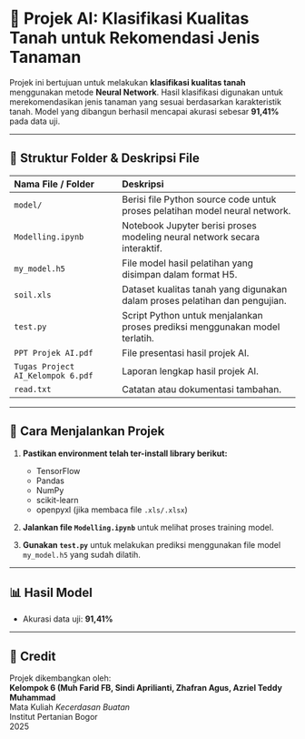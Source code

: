 # 📌 Projek AI: Klasifikasi Kualitas Tanah untuk Rekomendasi Jenis Tanaman

Projek ini bertujuan untuk melakukan **klasifikasi kualitas tanah** menggunakan metode **Neural Network**. Hasil klasifikasi digunakan untuk merekomendasikan jenis tanaman yang sesuai berdasarkan karakteristik tanah. Model yang dibangun berhasil mencapai akurasi sebesar **91,41%** pada data uji.

---

## 📂 Struktur Folder & Deskripsi File

| Nama File / Folder               | Deskripsi                                                                 |
|:--------------------------------|:--------------------------------------------------------------------------|
| `model/`                         | Berisi file Python source code untuk proses pelatihan model neural network. |
| `Modelling.ipynb`                | Notebook Jupyter berisi proses modeling neural network secara interaktif. |
| `my_model.h5`                    | File model hasil pelatihan yang disimpan dalam format H5.                 |
| `soil.xls`                       | Dataset kualitas tanah yang digunakan dalam proses pelatihan dan pengujian.|
| `test.py`                        | Script Python untuk menjalankan proses prediksi menggunakan model terlatih.|
| `PPT Projek AI.pdf`              | File presentasi hasil projek AI.                                          |
| `Tugas Project AI_Kelompok 6.pdf`| Laporan lengkap hasil projek AI.                                          |
| `read.txt`                       | Catatan atau dokumentasi tambahan.                                        |

---

## 📑 Cara Menjalankan Projek

1. **Pastikan environment telah ter-install library berikut:**
   - TensorFlow
   - Pandas
   - NumPy
   - scikit-learn
   - openpyxl (jika membaca file `.xls/.xlsx`)

2. **Jalankan file `Modelling.ipynb`** untuk melihat proses training model.

3. **Gunakan `test.py`** untuk melakukan prediksi menggunakan file model `my_model.h5` yang sudah dilatih.

---

## 📊 Hasil Model
- Akurasi data uji: **91,41%**

---

## 📌 Credit
Projek dikembangkan oleh:  
**Kelompok 6 (Muh Farid FB, Sindi Aprilianti, Zhafran Agus, Azriel Teddy Muhammad**  
Mata Kuliah *Kecerdasan Buatan*  
Institut Pertanian Bogor  
2025
